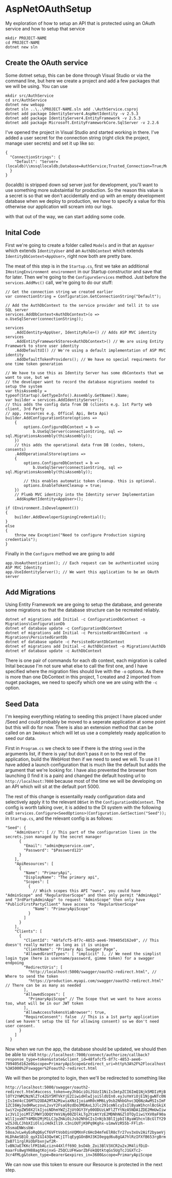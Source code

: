 AspNetOAuthSetup
================

My exploration of how to setup an API that is protected using an OAuth service and how to setup that service

```
mkdir PROJECT-NAME
cd PROJECT-NAME
dotnet new sln
```

Create the OAuth service
------------------------
Some dotnet setup, this can be done through Visual Studio or via the command line, but here we create a project and add a few packages that we will be using. You can use 
```
mkdir src/AuthService
cd src/AuthService
dotnet new webapp
dotnet sln ..\..\PROJECT-NAME.sln add .\AuthService.csproj
dotnet add package IdentityServer4.AspNetIdentity -v 2.5.3
dotnet add package IdentityServer4.EntityFramework -v 2.5.3
dotnet add package Microsoft.EntityFrameworkCore.SqlServer -v 2.2.6
```

I've opened the project in Visual Studio and started working in there. I've added a user secret for the connection string (right click the project, manage user secrets) and set it up like so:

```
{
  "ConnectionStrings": {
    "Default": "Server=(localdb)\\mssqllocaldb;Database=AuthService;Trusted_Connection=True;MultipleActiveResultSets=true;"
  }
}
```

(localdb) is stripped down sql server just for development, you'll want to use something more substaintial for production. So the reason this value is a secret is so that we don't accidentally end up with an empty development database when we deploy to production, we *have* to specify a value for this otherwise our application will scream into our logs.

with that out of the way, we can start adding some code.

Inital Code
-----------

First we're going to create a folder called `Models` and in that an `AppUser` which extends `IdentityUser` and an `AuthDbContext` which extends `IdentityDbContext<AppUser>`, right now both are pretty bare.

The meat of this step is in the `Startup.cs`, first we take an additional `IHostingEnvironment environment` in our Startup constructor and save that for later. Then we're going to the `ConfigureServices` method. Just before the `services.AddMvc()` call, we're going to do our stuff:

```
// Get the connection string we created earlier
var connectionString = Configuration.GetConnectionString("Default");

// Add the AuthDbContext to the service provider and tell it to use SQL server
services.AddDbContext<AuthDbContext>(o => o.UseSqlServer(connectionString));

services
	.AddIdentity<AppUser, IdentityRole>() // Adds ASP MVC identity services
	.AddEntityFrameworkStores<AuthDbContext>() // We are using Entity Framework to store user identity
	.AddDefaultUI() // We're using a default implementation of ASP MVC identity
	.AddDefaultTokenProviders(); // We have no special requirments for one time token generation 

// We have to use this as Identity Server has some dbContexts that we want to use, but we 
// the developer want to record the database migrations needed to setup the system
var thisAssembly = typeof(Startup).GetTypeInfo().Assembly.GetName().Name;
var builder = services.AddIdentityServer();
// this adds the config data from DB (clients e.g. 1st Party web client, 3rd Party 
// app, resources e.g. Offical Api, Beta Api)
builder.AddConfigurationStore(options =>
	{
		options.ConfigureDbContext = b =>
			b.UseSqlServer(connectionString, sql => sql.MigrationsAssembly(thisAssembly));
	})
	// this adds the operational data from DB (codes, tokens, consents)
	.AddOperationalStore(options =>
	{
		options.ConfigureDbContext = b =>
			b.UseSqlServer(connectionString, sql => sql.MigrationsAssembly(thisAssembly));

		// this enables automatic token cleanup. this is optional.
		options.EnableTokenCleanup = true;
	})
	// Plumb MVC identity into the Identity server Implementation
	.AddAspNetIdentity<AppUser>();

if (Environment.IsDevelopment())
{
	builder.AddDeveloperSigningCredential();
}
else
{
	throw new Exception("Need to configure Production signing credentials");
}
```

Finally in the `Configure` method we are going to add
```
app.UseAuthentication(); // Each request can be authenticated using ASP MVC Identity
app.UseIdentityServer(); // We want this application to be an OAuth server
```

Add Migrations
--------------
Using Entity Framework we are going to setup the database, and generate some migrations so that the database structure can be recreated reliably.
```
dotnet ef migrations add Initial -c ConfigurationDbContext -o Migrations\ConfigurationDb
dotnet ef database update -c ConfigurationDbContext
dotnet ef migrations add Initial -c PersistedGrantDbContext -o Migrations\PersistedGrantDb
dotnet ef database update -c PersistedGrantDbContext
dotnet ef migrations add Initial -c AuthDbContext -o Migrations\AuthDb
dotnet ef database update -c AuthDbContext
```

There is one pair of commands for each db context, each migration is called Inital because I'm not sure what else to call the first one, and I have specified where the migration files should live with the `-o` options. As there is more than one DbContext in this project, 1 created and 2 imported from nuget packages, we need to specify which one we are using with the `-c` option.

Seed Data
---------
I'm keeping everything relating to seeding this project I have placed under /Seed and could probably be moved to a seperate application at some point but this will do for now. There is also an extension method that can be called on an `IWebHost` which will let us use a completely ready application to seed our data. 

First in `Program.cs` we check to see if there is the string `seed` in the arguments list, if there is yay! but don't pass it on to the rest of the application, build the WebHost then if we need to seed we will. To use it I have added a launch configuration that is much like the default but adds the argument that we're looking for. I have also prevented the browser from launching (I find it is a pain) and changed the default hosting url to `http://localhost:7000` because most of the time we will be developing on an API which will sit at the default port 5000.

The rest of this change is essentailly ready configuration data and selectively apply it to the relevant `DBSet` in the `ConfigurationDbContext`. The config is worth talking over, it is added to the DI system with the following call: `services.Configure<SeedOptions>(Configuration.GetSection("Seed"));` in `Startup.cs`, and the relevant config is as follows:
```
"Seed": {
    "AdminUsers": [ // This part of the configuration lives in the secrets.json managed by the secret manager
	  {
        "Email": "admin@myservice.com",
        "Password": "$Password123"
      }
	],
    "ApiResources": [
      {
        "Name": "PrimaryApi",
        "DisplayName": "The primary api",
        "Scopes": [ 
          {
			// Which scopes this API "owns", you could have "AdminScope" and "RegularUserScope" and then only permit "AdminApp1" and "3rdPartyAdminApp" to request "AdminScope" then only have "PublicFirstPartyClient" have access to "RegularUserScope"
            "Name": "PrimaryApiScope"
          }
        ]
      }
    ],
    "Clients": [
      {
        "ClientId": "48fafcf5-8f7c-4853-aee6-709405d162e0", // This doesn't really matter as long as it is unique
        "ClientName": "Primary Api Swagger Page",
        "AllowedGrantTypes": [ "implicit" ], // We need the simplist login type (here is username/password, gimme token) for a swagger endpoing
        "RedirectUris": [
          "http://localhost:5000/swagger/oauth2-redirect.html", // Where to send the token
          "https://production.myapi.com/swagger/oauth2-redirect.html" // There can be as many as needed
        ],
        "AllowedScopes": [
          "PrimaryApiScope" // The Scope that we want to have access too, what will be in our JWT token
        ],
        "AllowAccessTokensViaBrowser": true,
        "RequireConsent": false  // This is a 1st party application (and we haven't setup the UI for allowing consent) so we don't need user consent.
      }
    ]
  }
```

Now when we run the app, the database should be updated, we should then be able to visit 
`http://localhost:7000/connect/authorize/callback?response_type=token&state&client_id=48fafcf5-8f7c-4853-aee6-709405d162e0&scope=PrimaryApiScope&redirect_uri=http%3A%2F%2Flocalhost%3A5000%2Fswagger%2Foauth2-redirect.html`

We will then be prompted to login, then we'll be redirected to something like

`http://localhost:5000/swagger/oauth2-redirect.html#access_token=eyJhbGciOiJSUzI1NiIsImtpZCI6ImQ1Njk5MDIzMjBlOTY2YWM2NzNlZTc4ZGY5MTVkYjE2IiwidHlwIjoiSldUIn0.eyJuYmYiOjE1NjgwNTc0NjIsImV4cCI6MTU2ODA2MTA2MiwiaXNzIjoiaHR0cHM6Ly9sb2NhbGhvc3Q6NzAwMSIsImF1ZCI6WyJodHRwczovL2xvY2FsaG9zdDo3MDAxL3Jlc291cmNlcyIsIlByaW1hcnlBcGkiXSwiY2xpZW50X2lkIjoiNDhmYWZjZjUtOGY3Yy00ODUzLWFlZTYtNzA5NDA1ZDE2MmUwIiwic3ViIjoiMTZlMWY1ODQtYmViNy00ZDlkLTg2YzAtYzE2MDNhNGZlOTQyIiwiYXV0aF90aW1lIjoxNTY4MDU2MjM1LCJpZHAiOiJsb2NhbCIsInNjb3BlIjpbIlByaW1hcnlBcGlTY29wZSJdLCJhbXIiOlsicHdkIl19.c3niOUTjK9Pq9Kghx-u1mwVzR55b-FFlzh-X5smaENWssbW-58oaJvLw4yEoRqQ6yCf6VFtVobOinVQMXnFc6HcD4mfeElR8cTr27vv3xUv2Aif2byaeVjHLDhAeSB1O_qyXIGI43QwtWCjITlqEygGOnBHJ3KI0egqd6u8gGA7hlRzIFXfB653rgBrmZeB7l1rglRsObFbxnjwf2R-lvBNJaE7KKclFM1bALcizn44Xlff69O_bsD4b_Zoi3BlV3XCR2u2xJM4lifDiD-maarFs8wgYH88agtKojnxG-Z5QCLUFKwarZbFokQQtktqGs5UgTcJ1GXTc2-3cr4FMLg&token_type=Bearer&expires_in=3600&scope=PrimaryApiScope`

We can now use this token to ensure our Resource is protected in the next step.
